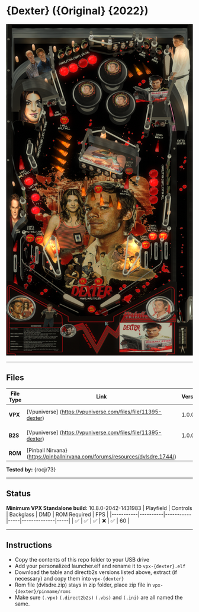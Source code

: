# {Dexter} ({Original} {2022})

![Table Preview](../../images/vpx-dexter.png)

---

## Files
| File Type | Link | Version | Author | 
|-----------|--------|----------|--------------|
| **VPX** |  [Vpuniverse]  (https://vpuniverse.com/files/file/11395-dexter) | 1.0.0 |  iceman 2022 (https://vpuniverse.com/profile/4306-icepinball/}
| **B2S** |  [Vpuniverse]  (https://vpuniverse.com/files/file/11395-dexter) | 1.0.0 |  iceman 2022 (https://vpuniverse.com/profile/4306-icepinball/}
| **ROM** |  [Pinball Nirvana} (https://pinballnirvana.com/forums/resources/dvlsdre.1744/)

**Tested by:** {rocjr73}

---

## Status 
**Minimum VPX Standalone build:** 10.8.0-2042-1431983
| Playfield | Controls | Backglass | DMD | ROM Required | FPS | 
|-----------|----------|-----------|-----|--------------|-----|
| :white_check_mark: | :white_check_mark: | :white_check_mark: | :x: | :white_check_mark: | 60 |

---

## Instructions
- Copy the contents of this repo folder to your USB drive
- Add your personalized launcher.elf and rename it to `vpx-{dexter}.elf`
- Download the table and directb2s versions listed above, extract (if necessary) and copy them into `vpx-{dexter}`
- Rom file (dvlsdre.zip) stays in zip folder, place zip file in `vpx-{dexter}/pinmame/roms`
- Make sure `(.vpx)` `(.direct2b2s)` `(.vbs)` and `(.ini)` are all named the same.
